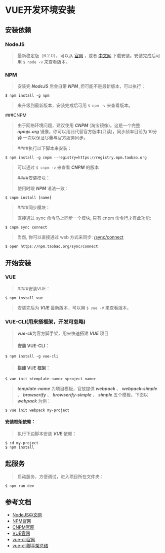 # VUE开发环境安装

## 安装依赖

### NodeJS
> 最新稳定版（6.2.0），可以从 [官网](https://nodejs.org/en/) ，或者 [中文网](http://nodejs.cn/) 下载安装。安装完成后可用 `$ node -v` 来查看版本。

### NPM
> 安装完 ***NodeJS*** 后会自带 ***NPM*** ,但可能不是最新版本，可以执行：

~~~
$ npm install -g npm 
~~~

> 来升级到最新版本，安装完成后可用 `$ npm -v` 来查看版本。

###CNPM
> 由于网络环境问题，建议使用 ***CNPM*** (淘宝镜像)。这是一个完整 ***npmjs.org*** 镜像，你可以用此代替官方版本(只读)，同步频率目前为 10分钟 一次以保证尽量与官方服务同步。

> ####执行以下脚本来安装：

~~~
$ npm install -g cnpm --registry=https://registry.npm.taobao.org
~~~

> 可以通过 `$ cnpm -v` 来查看 ***CNPM*** 的版本
>
> ####安装模块：
> 
> 使用时跟 ***NPM*** 语法一致：

~~~
$ cnpm install [name]
~~~ 

> ####同步模块：
> 
> 直接通过 sync 命令马上同步一个模块, 只有 cnpm 命令行才有此功能:

~~~
$ cnpm sync connect
~~~

> 当然, 你可以直接通过 web 方式来同步: [/sync/connect](https://npm.taobao.org/sync/connect)

~~~
$ open https://npm.taobao.org/sync/connect
~~~


## 开始安装

### VUE

> ####安装VUE：

~~~
$ npm install vue
~~~

> 安装完后为 ***VUE*** 最新版本，可以用 `$ vue -V` 来查看版本。

### VUE-CLI(用来搭框架，开发可忽略)

> ***vue-cli***为官方脚手架，用来快速搭建 ***VUE*** 项目
> 
> #### 安装 VUE-CLI：

~~~
$ npm install -g vue-cli
~~~

> #### 搭建 VUE 框架：

~~~
$ vue init <template-name> <project-name>
~~~

> ***template-name*** 为项目模板，官放提供 ***webpack*** 、 ***webpack-simple*** 、 ***browserify*** 、 ***browserify-simple*** 、 ***simple*** 五个模板，下面以 ***webpack*** 为例：
 
~~~
$ vue init webpack my-project
~~~

#### 安装框架依赖：

> 执行下边脚本安装 ***VUE*** 依赖：

~~~
$ cd my-project
$ npm install
~~~

## 起服务

> 启动服务，方便调试，进入项目所在文件夹：

~~~
$ npm run dev
~~~


## 参考文档

* [NodeJS中文网](http://nodejs.cn/)
* [NPM官网](https://www.npmjs.com/)
* [CNPM官网](http://npm.taobao.org/)
* [VUE官网](http://cn.vuejs.org)
* [vue-cli官网](https://github.com/vuejs/vue-cli)
* [vue-cli脚手架总结](http://www.cnblogs.com/Shinnosuke/p/5680818.html)